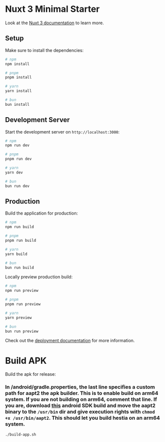 # Nuxt 3 Minimal Starter

Look at the [Nuxt 3 documentation](https://nuxt.com/docs/getting-started/introduction) to learn more.

## Setup

Make sure to install the dependencies:

```bash
# npm
npm install

# pnpm
pnpm install

# yarn
yarn install

# bun
bun install
```

## Development Server

Start the development server on `http://localhost:3000`:

```bash
# npm
npm run dev

# pnpm
pnpm run dev

# yarn
yarn dev

# bun
bun run dev
```

## Production

Build the application for production:

```bash
# npm
npm run build

# pnpm
pnpm run build

# yarn
yarn build

# bun
bun run build
```

Locally preview production build:

```bash
# npm
npm run preview

# pnpm
pnpm run preview

# yarn
yarn preview

# bun
bun run preview
```

Check out the [deployment documentation](https://nuxt.com/docs/getting-started/deployment) for more information.

# Build APK

Build the apk for release:
### **In /android/gradle.properties, the last line specifies a custom path for aapt2 the apk builder. This is to enable build on arm64 system. If you are not building on arm64, comment that line. If you are, download [this](https://objects.githubusercontent.com/github-production-release-asset-2e65be/122611158/b1d62f57-94cb-4921-97e5-8e9bcb7d1990?X-Amz-Algorithm=AWS4-HMAC-SHA256&X-Amz-Credential=releaseassetproduction%2F20241217%2Fus-east-1%2Fs3%2Faws4_request&X-Amz-Date=20241217T204939Z&X-Amz-Expires=300&X-Amz-Signature=958c6fd9a6296bacb0a34eba964961a71d724cebfe325116c38dc5197baf6eb9&X-Amz-SignedHeaders=host&response-content-disposition=attachment%3B%20filename%3Dandroid-sdk-tools-static-aarch64.zip&response-content-type=application%2Foctet-stream) android SDK build and move the aapt2 binary to the `/usr/bin` dir and give execution rights with `chmod +x /usr/bin/aapt2`. This should let you build hestia on an arm64 system.**

```bash
./build-app.sh
```
